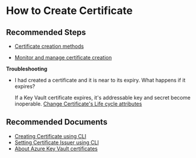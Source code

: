 <properties
	pageTitle="How to Create Certificate in Key vault"
	description="How to Create Certificate in Key vault"
	service="Microsoft.Keyvault"
	resource="vaults"
	authors="sebansal"
	ms.author="sebansal"
	displayOrder="19"
	selfHelpType="generic"
	supportTopicIds="32739895"
	resourceTags="optional"
	productPesIds="15657"
	cloudEnvironments="blackForest, fairfax, public, MoonCake"
	articleId="keyvault-createcert"
	ownershipId="AzureKeyVault_KeyVault"
/>

# How to Create Certificate
## **Recommended Steps**

* [Certificate creation methods](https://docs.microsoft.com/azure/key-vault/certificates/create-certificate)

* [Monitor and manage certificate creation](https://docs.microsoft.com/azure/key-vault/certificates/create-certificate-scenarios)



**Troubleshooting**
* I had created a certificate and it is near to its expiry. What happens if it expires?
	
	If a Key Vault certificate expires, it's addressable key and secret become inoperable. [Change Certificate's Life cycle attributes ](https://review.docs.microsoft.com/azure/key-vault/certificates/tutorial-rotate-certificates)



## **Recommended Documents**

* [Creating Certificate using CLI](https://docs.microsoft.com/rest/api/keyvault/createcertificate/createcertificate)
* [Setting Certificate Issuer using CLI](https://docs.microsoft.com/rest/api/keyvault/setcertificateissuer/setcertificateissuer)
* [About Azure Key Vault certificates](https://docs.microsoft.com/azure/key-vault/certificates/about-certificates)
